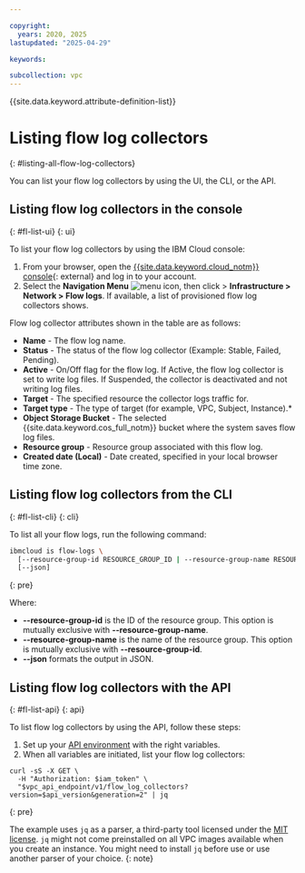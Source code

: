 ```yaml
---

copyright:
  years: 2020, 2025
lastupdated: "2025-04-29"

keywords:

subcollection: vpc
---
```


{{site.data.keyword.attribute-definition-list}}

# Listing flow log collectors
{: #listing-all-flow-log-collectors}

You can list your flow log collectors by using the UI, the CLI, or the API.

##  Listing flow log collectors in the console
{: #fl-list-ui}
{: ui}

To list your flow log collectors by using the IBM Cloud console:

1. From your browser, open the [{{site.data.keyword.cloud_notm}} console](/login){: external} and log in to your account.
1. Select the **Navigation Menu** ![menu icon](../../icons/icon_hamburger.svg), then click > **Infrastructure > Network  > Flow logs**. If available, a list of provisioned flow log collectors shows.

Flow log collector attributes shown in the table are as follows:

* **Name** - The flow log name.
* **Status** - The status of the flow log collector (Example: Stable, Failed, Pending).
* **Active** - On/Off flag for the flow log. If Active, the flow log collector is set to write log files. If Suspended, the collector is deactivated and not writing log files.
* **Target** - The specified resource the collector logs traffic for.
* **Target type** - The type of target (for example, VPC, Subject, Instance).* 
* **Object Storage Bucket** - The selected {{site.data.keyword.cos_full_notm}} bucket where the system saves flow log files.
* **Resource group** - Resource group associated with this flow log.
* **Created date (Local)** - Date created, specified in your local browser time zone. 

##  Listing flow log collectors from the CLI
{: #fl-list-cli}
{: cli}

To list all your flow logs, run the following command:

```sh
ibmcloud is flow-logs \
  [--resource-group-id RESOURCE_GROUP_ID | --resource-group-name RESOURCE_GROUP_NAME]
  [--json]
```
{: pre}

Where:

- **--resource-group-id** is the ID of the resource group. This option is mutually exclusive with **--resource-group-name**.
- **--resource-group-name** is the name of the resource group. This option is mutually exclusive with **--resource-group-id**.
- **--json** formats the output in JSON.

## Listing flow log collectors with the API
{: #fl-list-api}
{: api}

To list flow log collectors by using the API, follow these steps:

1. Set up your [API environment](/docs/vpc?topic=vpc-set-up-environment#api-prerequisites-setup) with the right variables.
2. When all variables are initiated, list your flow log collectors:

```curl
curl -sS -X GET \
  -H "Authorization: $iam_token" \
  "$vpc_api_endpoint/v1/flow_log_collectors?version=$api_version&generation=2" | jq
```
{: pre}

The example uses `jq` as a parser, a third-party tool licensed under the [MIT license](https://stedolan.github.io/jq/download/). `jq` might not come preinstalled on all VPC images available when you create an instance. You might need to install `jq` before use or use another parser of your choice.
      {: note}
